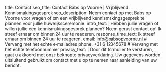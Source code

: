 title: Contact
seo_title: Contact Babs op Voorne | Vrijblijvend Kennismakingsgesprek
seo_description: Neem contact op met Babs op Voorne voor vragen of om een vrijblijvend kennismakingsgesprek te plannen voor jullie huwelijksceremonie.
intro_text: |
Hebben jullie vragen of willen jullie een kennismakingsgesprek plannen? Neem gerust contact op! Ik streef ernaar om binnen 24 uur te reageren.
response_time_text: Ik streef ernaar om binnen 24 uur te reageren.
email: info@babsopvoorne.nl # Vervang met het echte e-mailadres
phone: +31 6 12345678 # Vervang met het echte telefoonnummer
privacy_text: |
Door dit formulier te versturen, gaat u akkoord met onze beknopte privacyverklaring. Uw gegevens worden uitsluitend gebruikt om contact met u op te nemen naar aanleiding van uw bericht.